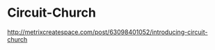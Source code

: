 Circuit-Church
==============

http://metrixcreatespace.com/post/63098401052/introducing-circuit-church
